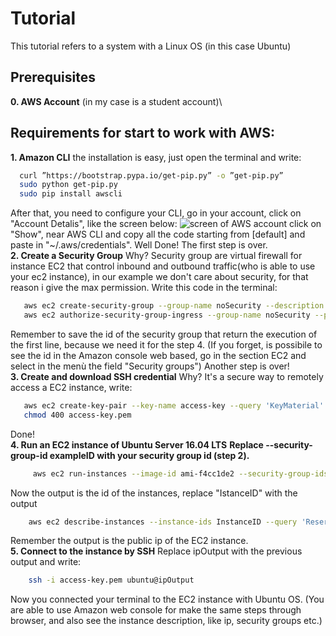 # Tutorial
This tutorial refers to a system with a Linux OS (in this case Ubuntu)
## Prerequisites
**0. AWS Account** (in my case is a student account)\
## Requirements for start to work with AWS:
**1.  Amazon CLI**
the installation is easy, just open the terminal and write:
  ```bash
    curl ”https://bootstrap.pypa.io/get-pip.py” -o ”get-pip.py”
    sudo python get-pip.py
    sudo pip install awscli
  ``` 
After that, you need to configure your CLI, go in your account, click on "Account Detalis", like
the screen below:
![screen of AWS account](screenshot1.jpg)
click on "Show", near AWS CLI and copy all the code starting from [default] and paste in "~/.aws/credentials".
Well Done! The first step is over.\
**2.  Create a Security Group**
Why? Security group are virtual firewall for instance EC2 that control inbound and outbound traffic(who is able to use your ec2 instance), in our example we don't care about security, for that reason i give the max permission. Write this code in the terminal:
  ``` bash
     aws ec2 create-security-group --group-name noSecurity --description "security group for example all the traffic is allowed"
     aws ec2 authorize-security-group-ingress --group-name noSecurity --protocol -1 --port 0-65535 --cidr 0.0.0.0/0
```
Remember to save the id of the security group that return the execution of the first line, because we need it for the step 4. (If you forget, is possibile to see the id in the Amazon console web based, go in the section EC2 and select in the menù the field "Security groups")
Another step is over!\
**3.  Create and download SSH credential**
Why? It's a secure way to remotely access a EC2 instance, write:
  ```bash
     aws ec2 create-key-pair --key-name access-key --query 'KeyMaterial' --output text > access-key.pem
     chmod 400 access-key.pem
```
Done!\
**4.  Run an EC2 instance of Ubuntu Server 16.04 LTS**
**Replace --security-group-id exampleID with your security group id (step 2).**
```bash
     aws ec2 run-instances --image-id ami-f4cc1de2 --security-group-ids exampleID --count 1 --instance-type t2.micro --key-name access-key --query 'Instances[0].InstanceId'
```
Now the output is the id of the instances, replace "IstanceID" with the output

 ```bash
     aws ec2 describe-instances --instance-ids InstanceID --query 'Reservations[0].Instances[0].PublicIpAddress'
```
Remember the output is the public ip of the EC2 instance.\
**5. Connect to the instance by SSH**
Replace ipOutput with the previous output and write:
 ```bash
     ssh -i access-key.pem ubuntu@ipOutput
```
Now you connected your terminal to the EC2 instance with Ubuntu OS. (You are able to use Amazon web console for make the same steps through browser, and also see the instance description, like ip, security groups etc.)

